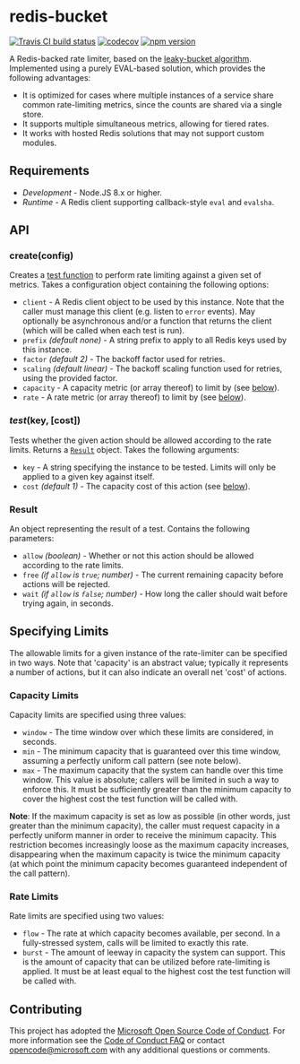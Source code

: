 # redis-bucket

[![Travis CI build status](https://travis-ci.org/plsmphnx/redis-bucket.svg?branch=master)](https://travis-ci.org/plsmphnx/redis-bucket)
[![codecov](https://codecov.io/gh/plsmphnx/redis-bucket/branch/master/graph/badge.svg)](https://codecov.io/gh/plsmphnx/redis-bucket)
[![npm version](https://img.shields.io/npm/v/redis-bucket.svg)](https://npmjs.org/package/redis-bucket)

A Redis-backed rate limiter, based on the
[leaky-bucket algorithm](https://en.wikipedia.org/wiki/Leaky_bucket#As_a_meter).
Implemented using a purely EVAL-based solution, which provides the following
advantages:

-   It is optimized for cases where multiple instances of a service share common
    rate-limiting metrics, since the counts are shared via a single store.
-   It supports multiple simultaneous metrics, allowing for tiered rates.
-   It works with hosted Redis solutions that may not support custom modules.

## Requirements

-   _Development_ - Node.JS 8.x or higher.
-   _Runtime_ - A Redis client supporting callback-style `eval` and `evalsha`.

## API

### create(config)

Creates a [test function](#testkey-cost) to perform rate limiting against a
given set of metrics. Takes a configuration object containing the following
options:

-   `client` - A Redis client object to be used by this instance. Note that the
    caller must manage this client (e.g. listen to `error` events). May
    optionally be asynchronous and/or a function that returns the client (which
    will be called when each test is run).
-   `prefix` _(default none)_ - A string prefix to apply to all Redis keys used
    by this instance.
-   `factor` _(default 2)_ - The backoff factor used for retries.
-   `scaling` _(default linear)_ - The backoff scaling function used for
    retries, using the provided factor.
-   `capacity` - A capacity metric (or array thereof) to limit by (see
    [below](#capacity-limits)).
-   `rate` - A rate metric (or array thereof) to limit by (see
    [below](#rate-limits)).

### _test_(key, [cost])

Tests whether the given action should be allowed according to the rate limits.
Returns a [`Result`](#result) object. Takes the following arguments:

-   `key` - A string specifying the instance to be tested. Limits will only be
    applied to a given key against itself.
-   `cost` _(default 1)_ - The capacity cost of this action (see
    [below](#specifying-limits)).

### Result

An object representing the result of a test. Contains the following parameters:

-   `allow` _(boolean)_ - Whether or not this action should be allowed according
    to the rate limits.
-   `free` _(if `allow` is `true`; number)_ - The current remaining capacity
    before actions will be rejected.
-   `wait` _(if `allow` is `false`; number)_ - How long the caller should wait
    before trying again, in seconds.

## Specifying Limits

The allowable limits for a given instance of the rate-limiter can be specified
in two ways. Note that 'capacity' is an abstract value; typically it represents
a number of actions, but it can also indicate an overall net 'cost' of actions.

### Capacity Limits

Capacity limits are specified using three values:

-   `window` - The time window over which these limits are considered, in
    seconds.
-   `min` - The minimum capacity that is guaranteed over this time window,
    assuming a perfectly uniform call pattern (see note below).
-   `max` - The maximum capacity that the system can handle over this time
    window. This value is absolute; callers will be limited in such a way to
    enforce this. It must be sufficiently greater than the minimum capacity to
    cover the highest cost the test function will be called with.

**Note**: If the maximum capacity is set as low as possible (in other words,
just greater than the minimum capacity), the caller must request capacity in a
perfectly uniform manner in order to receive the minimum capacity. This
restriction becomes increasingly loose as the maximum capacity increases,
disappearing when the maximum capacity is twice the minimum capacity (at which
point the minimum capacity becomes guaranteed independent of the call pattern).

### Rate Limits

Rate limits are specified using two values:

-   `flow` - The rate at which capacity becomes available, per second. In a
    fully-stressed system, calls will be limited to exactly this rate.
-   `burst` - The amount of leeway in capacity the system can support. This is
    the amount of capacity that can be utilized before rate-limiting is applied.
    It must be at least equal to the highest cost the test function will be
    called with.

## Contributing

This project has adopted the
[Microsoft Open Source Code of Conduct](https://opensource.microsoft.com/codeofconduct/).
For more information see the
[Code of Conduct FAQ](https://opensource.microsoft.com/codeofconduct/faq/) or
contact [opencode@microsoft.com](mailto:opencode@microsoft.com) with any
additional questions or comments.
